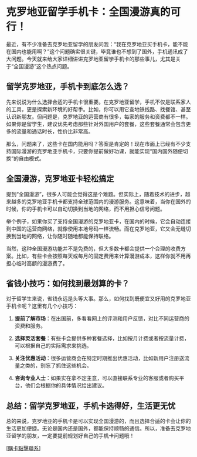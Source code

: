 # 克罗地亚留学手机卡：全国漫游真的可行！

最近，有不少准备去克罗地亚留学的朋友问我：“我在克罗地亚买手机卡，能不能在国内也能用啊？”这个问题确实很关键，毕竟谁也不想到了国外，手机通讯成了大问题。今天就来给大家详细讲讲克罗地亚留学手机卡的那些事儿，尤其是关于“全国漫游”这个热点问题。

## 留学克罗地亚，手机卡到底怎么选？

先来说说为什么选择合适的手机卡很重要。在克罗地亚留学，手机不仅是联系家人的工具，更是探索新环境的好帮手。比如，你可以用它查地铁线路、找餐馆、甚至认识新朋友。但问题是，克罗地亚的运营商有很多，每家的服务和资费都不一样。如果你是留学生，建议优先考虑那些针对外国用户的套餐，这些套餐通常会包含更多的流量和通话时长，性价比非常高。

那么，问题来了，这些卡在国内能用吗？答案是肯定的！现在市面上已经有不少支持国际漫游的克罗地亚手机卡，只要你提前做好功课，就能实现“国内国外随便切换”的自由模式。

## 全国漫游，克罗地亚卡轻松搞定

提到“全国漫游”，很多人可能会觉得这是个难题。但实际上，随着技术的进步，越来越多的克罗地亚手机卡都支持全球范围内的漫游服务。这意味着，当你在国外的时候，你的手机卡可以自动切换到当地的网络，而不用担心信号问题。

举个例子，如果你买了支持全国漫游的克罗地亚卡，在国内的时候，它会自动连接到中国的运营商网络，就像使用本地号码一样流畅。而在克罗地亚，它又会无缝切换到当地的网络，让你随时随地都能保持联络。

当然，这种全国漫游功能并不是免费的，但大多数卡都会提供一个合理的收费方案。比如，有些卡会按照每天或每月的固定费用来计算漫游成本，这样你就不用再担心临时高额的漫游费了。

## 省钱小技巧：如何找到最划算的卡？

对于留学生来说，省钱永远是头等大事。那么，如何找到既便宜又好用的克罗地亚手机卡呢？这里有几个小技巧：

1. **提前了解市场**：在出国前，多看看网上的评测和用户反馈，对比不同运营商的资费和服务。
   
2. **选择灵活套餐**：有些卡会提供多种套餐选择，比如按月计费或者按流量计费，可以根据自己的实际需求来挑选。

3. **关注优惠活动**：很多运营商会在特定时期推出优惠活动，比如新用户注册送流量之类的，别忘了抓住这些机会。

4. **咨询专业人士**：如果实在拿不定主意，可以直接联系专业的客服或者购买平台，他们会根据你的具体情况给出建议。

## 总结：留学克罗地亚，手机卡选得好，生活更无忧

总的来说，克罗地亚的手机卡是可以实现全国漫游的，而且选择合适的卡会让你的生活更加便捷。无论是国内还是国外，都能保持顺畅的通信。所以，准备去克罗地亚留学的朋友，一定要提前规划好自己的手机卡问题哦！

[[購卡點擊聯系](https://t.me/s/esim1088)]